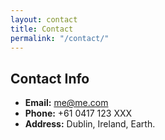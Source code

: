```yaml
---
layout: contact
title: Contact
permalink: "/contact/"
---
```


## Contact Info

- **Email:** <a href="mailto:mark.matthews@ucd.ie">me@me.com</a>
- **Phone:** +61 0417 123 XXX
- **Address:** Dublin, Ireland, Earth. 
